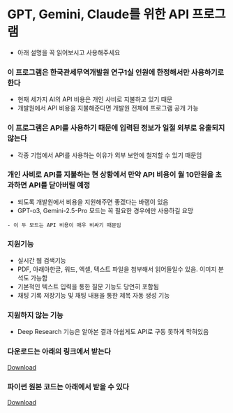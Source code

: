 
# GPT, Gemini, Claude를 위한 API 프로그램
- 아래 설명을 꼭 읽어보시고 사용해주세요

### 이 프로그램은 한국관세무역개발원 연구1실 인원에 한정해서만 사용하기로 한다
- 현재 세가지 AI의 API 비용은 개인 사비로 지불하고 있기 때문
- 개발원에서 API 비용을 지불해준다면 개발원 전체에 프로그램 공개 가능

### 이 프로그램은 API를 사용하기 때문에 입력된 정보가 일절 외부로 유출되지 않는다
- 각종 기업에서 API를 사용하는 이유가 외부 보안에 철저할 수 있기 때문임

### 개인 사비로 API를 지불하는 현 상황에서 만약 API 비용이 월 10만원을 초과하면 API를 닫아버릴 예정
- 되도록 개발원에서 비용을 지원해주면 좋겠다는 바램이 있음
- GPT-o3, Gemini-2.5-Pro 모드는 꼭 필요한 경우에만 사용하길 요망
```
- 이 두 모드는 API 비용이 매우 비싸기 때문임
```

### 지원기능
- 실시간 웹 검색기능
- PDF, 아래아한글, 워드, 엑셀, 텍스트 파일을 첨부해서 읽어들일수 있음. 이미지 분석도 가능함
- 기본적인 텍스트 입력을 통한 질문 기능도 당연히 포함됨
- 채팅 기록 저장기능 및 채팅 내용을 통한 제목 자동 생성 기능

### 지원하지 않는 기능
- Deep Research 기능은 알아본 결과 아쉽게도 API로 구동 못하게 막혀있음
   
### 다운로드는 아래의 링크에서 받는다
[Download](https://www.dropbox.com/scl/fi/jrwjnc1vmjdk93w5n31pg/LLM.exe?rlkey=eeqe97qzlcyus6z62bwanxk1u&st=bp6ggfzq)

### 파이썬 원본 코드는 아래에서 받을 수 있다
[Download](https://www.dropbox.com/scl/fi/l08e42k52d6fz87kx0bbl/LLM.py?rlkey=mvsjzojxq9zmqps914z8ko7r5&st=ios8902z)

